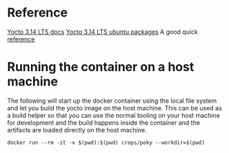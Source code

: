 
# Reference

[Yocto 3.14 LTS docs](https://www.yoctoproject.org/docs/3.1.4/mega-manual/mega-manual.html)
[Yocto 3.14 LTS ubuntu packages](https://www.yoctoproject.org/docs/3.1.4/mega-manual/mega-manual.html#ubuntu-packages)
A good quick [reference](https://ubs_csse.gitlab.io/secu_os/tutorials/crops_yocto.html)

# Running the container on a host machine

The following will start up the docker container using the local file system and let you build
the yocto image on the host machine.  This can be used as a build helper so that you can use
the normal tooling on your host machine for development and the build happens inside the container
and the artifacts are loaded directly on the host machine.

```
docker run --rm -it -v $(pwd):$(pwd) crops/poky --workdir=$(pwd)
```
